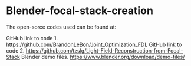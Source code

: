 # Blender-focal-stack-creation

The open-sorce codes used can be found at:


GitHub link to code 1. https://github.com/BrandonLeBon/Joint_Optimization_FDL 
GitHub link to code 2. https://github.com/tzslg/Light-Field-Reconstruction-from-Focal-Stack
Blender demo files. https://www.blender.org/download/demo-files/   
